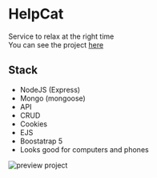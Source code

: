 # HelpCat
Service to relax at the right time  
You can see the project <a href="https://cat2help.herokuapp.com/" target="_blank">here</a>

## Stack
- NodeJS (Express)
- Mongo (mongoose)
- API
- CRUD
- Cookies
- EJS
- Boostatrap 5
- Looks good for computers and phones

![preview project](https://i2.piccy.info/i9/398a93878f834bedc1c6e5ad6e1fa816/1645503717/20150/1459340/photo_2022_02_22_06_21_29.jpg)
